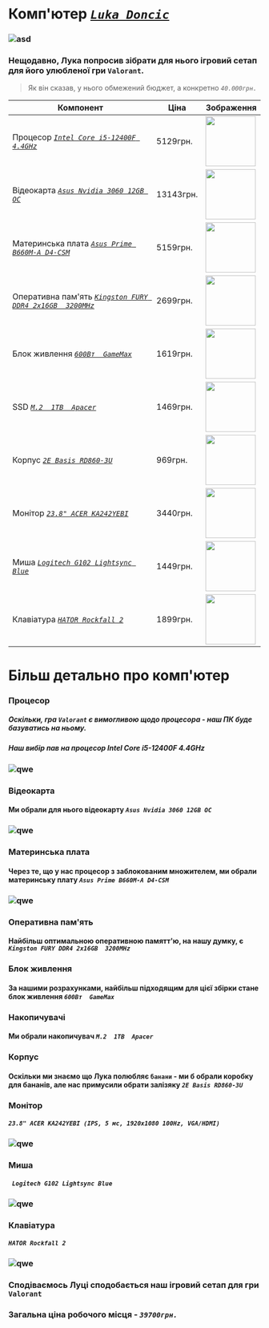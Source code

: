 #  Комп'ютер [_`Luka Doncic`_](https://www.instagram.com/lukadoncic/)
### ![asd](https://mavsshop.com/cdn/shop/collections/MIA_DAL_010121_James839_large.jpg?v=1734348916)

### Нещодавно, Лука попросив зібрати для нього ігровий сетап для його улюбленої гри `Valorant`.
> Як він сказав, у нього обмежений бюджет, а конкретно _`40.000грн.`_

|Компонент|Ціна|Зображення|
|---------|----|----------|
|Процесор [_`Intel Core i5-12400F 4.4GHz`_](https://telemart.ua/ua/products/intel-core-i5-12400f-2544ghz-18mb-s1700-box-bx8071512400f/?srsltid=AfmBOorzErRl00f_yW6a2cN0B48-Wk_y9YGm1LM9GqYipdmQnBBowzY9)| 5129грн.|<img width = "100" src = "https://artline.ua/storage/images/products/6953/gallery/89422/600_products_1668068286376556_0.webp"> |
|Відеокарта [_`Asus Nvidia 3060 12GB OC`_](https://wo.ua/ua/videokarta-asus-geforce-rtx-3060-12gb-gddr6-dual-oc-v2-dual-rtx3060-o12g-v2-lhr.html?srsltid=AfmBOoqVuAPIouTEUtKUGSWSw1tGaFNP6Nsw_aaaKpcaRlz6-fTh0BN4)| 13143грн.|<img width = "100" src = "https://artline.ua/storage/images/products/8099/gallery/100529/600_gallery_1663338139584304_0.webp"> |
|Материнська плата [_`Asus Prime B660M-A D4-CSM`_](https://hard.rozetka.com.ua/ua/asus-prime-b660m-a-d4-csm/p393044430/)| 5159грн.|<img width = "100" src = "https://artline.ua/storage/images/products/15614/gallery/186610/350_gallery_1695297825961486_0.webp"> |
|Оперативна пам'ять [_`Kingston FURY DDR4 2x16GB  3200MHz`_](https://telemart.ua/ua/products/kingston-ddr4-32gb-2x16gb-3200mhz-fury-beast-black-kf432c16bb1k232/?srsltid=AfmBOorQMMlJh8FqOlKJdTRIOGZCZdpLZIAeMXgGn-jS-lCxivB8Czbd) | 2699грн.|<img width = "100" src = "https://img.telemart.ua/374725-526249-product_popup/kingston-ddr4-32gb-2x16gb-3200mhz-fury-beast-black-kf432c16bb1k232.jpg"> |
|Блок живлення [_`600Вт  GameMax`_](https://hard.rozetka.com.ua/ua/gamemax_ge_600/p17470267/)| 1619грн.|<img width = "100" src = "https://content1.rozetka.com.ua/goods/images/big/511003243.jpg"> |
|SSD [_`M.2  1TB  Apacer`_](https://hard.rozetka.com.ua/ua/apacer-ap512gas2280p4u-1/p413109990/)| 1469грн.|<img width = "100" src = "https://content.rozetka.com.ua/goods/images/big/367875204.jpg"> |
|Корпус [_`2E Basis RD860-3U`_](https://hard.rozetka.com.ua/ua/2e-2e-rd860-3u/p316639822/) | 969грн.|<img width = "100" src = "https://2e.ua/wp-content/uploads/2025/01/645b4e66110de_2e-rd860-3u_1-600x349.jpg"> |
|Монітор [_`23.8" ACER KA242YEBI`_](https://hard.rozetka.com.ua/ua/acer-umqx2eee05/p411520983/) | 3440грн.|<img width = "100" src = "https://content2.rozetka.com.ua/goods/images/big/423866365.jpg"> |
|Миша [_`Logitech G102 Lightsync Blue`_](https://rozetka.com.ua/ua/logitech_910_005801/p247247869/) | 1449грн.|<img width = "100" src = "https://content.rozetka.com.ua/goods/images/big/246091335.jpg"> |
|Клавіатура [_`HATOR Rockfall 2`_](https://rozetka.com.ua/ua/hator-htk-521/p404678649/) | 1899грн.|<img width = "100" src = "https://hator.gg/wp-content/uploads/products/keyboards/rockfall-2-tkl-mecha/original/rockfall-2-tkl-mecha-black_3.png"> |

# Більш детально про комп'ютер

###  Процесор
##### Оскільки, гра `Valorant` є вимогливою щодо процесора - наш ПК буде базуватись на ньому.
##### Наш вибір пав на процесор _Intel Core i5-12400F 4.4GHz_
### ![qwe](https://artline.ua/storage/images/products/6953/gallery/89422/600_products_1668068286376556_0.webp)
### Відеокарта
#### Ми обрали для нього відеокарту _`Asus Nvidia 3060 12GB OC`_
### ![qwe](https://artline.ua/storage/images/products/8099/gallery/100529/600_gallery_1663338139584304_0.webp)
### Материнська плата
#### Через те, що у нас процесор з заблокованим множителем, ми обрали материнську плату _`Asus Prime B660M-A D4-CSM`_ 
### ![qwe](https://artline.ua/storage/images/products/15614/gallery/186610/350_gallery_1695297825961486_0.webp)
### Оперативна пам'ять
#### Найбільш оптимальною оперативною памятт'ю, на нашу думку, є _`Kingston FURY DDR4 2x16GB  3200MHz`_
### Блок живлення
#### За нашими розрахунками, найбільш підходящим для цієї збірки стане блок живлення _`600Вт  GameMax`_
### Накопичувачі
#### Ми обрали накопичувач _`M.2  1TB  Apacer`_ 
### Корпус
#### Оскільки ми знаємо що Лука полюбляє `банани` - ми б обрали коробку для бананів, але нас примусили обрати залізяку _`2E Basis RD860-3U`_
### Монітор
#### _`23.8" ACER KA242YEBI (IPS, 5 мс, 1920x1080 100Hz, VGA/HDMI)`_
### ![qwe](https://files.foxtrot.com.ua/PhotoNew/img_0_10_5811_0_1_NIlkq2.jpg)
### Миша
#### _` Logitech G102 Lightsync Blue`_ 
### ![qwe](https://content.rozetka.com.ua/goods/images/big/246091335.jpg)
### Клавіатура
####  _`HATOR Rockfall 2`_ 
### ![qwe](https://hator.gg/wp-content/uploads/products/keyboards/rockfall-2-tkl-mecha/original/rockfall-2-tkl-mecha-black_3.png)

### Сподіваємось Луці сподобається наш ігровий сетап для гри `Valorant`
### Загальна ціна робочого місця - _`39700грн.`_ 
